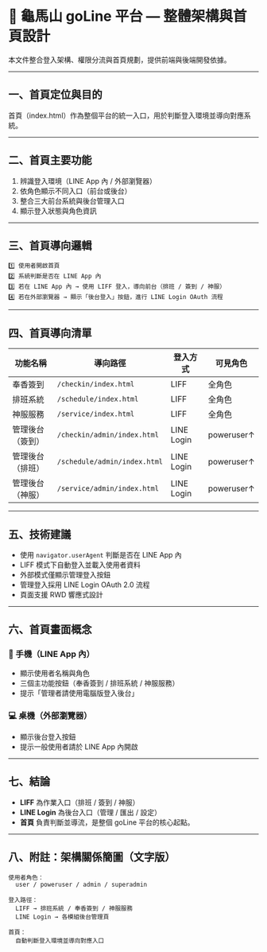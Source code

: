 
# 🏮 龜馬山 goLine 平台 — 整體架構與首頁設計

本文件整合登入架構、權限分流與首頁規劃，提供前端與後端開發依據。

---

## 一、首頁定位與目的
首頁（index.html）作為整個平台的統一入口，用於判斷登入環境並導向對應系統。

---

## 二、首頁主要功能
1. 辨識登入環境（LINE App 內 / 外部瀏覽器）  
2. 依角色顯示不同入口（前台或後台）  
3. 整合三大前台系統與後台管理入口  
4. 顯示登入狀態與角色資訊  

---

## 三、首頁導向邏輯
```
1️⃣ 使用者開啟首頁
2️⃣ 系統判斷是否在 LINE App 內
3️⃣ 若在 LINE App 內 → 使用 LIFF 登入，導向前台（排班 / 簽到 / 神服）
4️⃣ 若在外部瀏覽器 → 顯示「後台登入」按鈕，進行 LINE Login OAuth 流程
```

---

## 四、首頁導向清單

| 功能名稱 | 導向路徑 | 登入方式 | 可見角色 |
|-----------|-----------|-----------|-----------|
| 奉香簽到 | `/checkin/index.html` | LIFF | 全角色 |
| 排班系統 | `/schedule/index.html` | LIFF | 全角色 |
| 神服服務 | `/service/index.html` | LIFF | 全角色 |
| 管理後台（簽到） | `/checkin/admin/index.html` | LINE Login | poweruser↑ |
| 管理後台（排班） | `/schedule/admin/index.html` | LINE Login | poweruser↑ |
| 管理後台（神服） | `/service/admin/index.html` | LINE Login | poweruser↑ |

---

## 五、技術建議

- 使用 `navigator.userAgent` 判斷是否在 LINE App 內  
- LIFF 模式下自動登入並載入使用者資料  
- 外部模式僅顯示管理登入按鈕  
- 管理登入採用 LINE Login OAuth 2.0 流程  
- 頁面支援 RWD 響應式設計  

---

## 六、首頁畫面概念

### 📱 手機（LINE App 內）
- 顯示使用者名稱與角色  
- 三個主功能按鈕（奉香簽到 / 排班系統 / 神服服務）  
- 提示「管理者請使用電腦版登入後台」  

### 💻 桌機（外部瀏覽器）
- 顯示後台登入按鈕  
- 提示一般使用者請於 LINE App 內開啟  

---

## 七、結論
- **LIFF** 為作業入口（排班 / 簽到 / 神服）  
- **LINE Login** 為後台入口（管理 / 匯出 / 設定）  
- **首頁** 負責判斷並導流，是整個 goLine 平台的核心起點。

---

## 八、附註：架構關係簡圖（文字版）

```
使用者角色：
  user / poweruser / admin / superadmin

登入路徑：
  LIFF → 排班系統 / 奉香簽到 / 神服服務
  LINE Login → 各模組後台管理頁

首頁：
  自動判斷登入環境並導向對應入口
```

